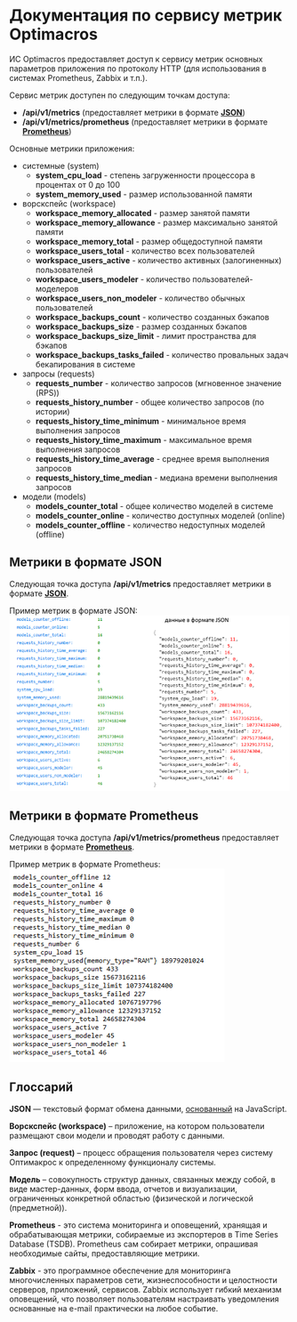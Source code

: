 #  Документация по сервису метрик Optimacros

ИС Optimacros предоставляет доступ к сервису метрик основных параметров приложения по протоколу HTTP (для использования в системах Prometheus, Zabbix и т.п.).

Сервис метрик доступен по следующим точкам доступа:
- **/api/v1/metrics** (предоставляет метрики в формате [**JSON**](#metrics-json))
- **/api/v1/metrics/prometheus** (предоставляет метрики в формате [**Prometheus**](#metrics-prometheus))

Основные метрики приложения:
- системные (system)
  - **system_cpu_load** - степень загруженности процессора в процентах от 0 до 100
  - **system_memory_used** - размер использованной памяти
- ворскспейс (workspace)
  - **workspace_memory_allocated** - размер занятой памяти
  - **workspace_memory_allowance** - размер максимально занятой памяти
  - **workspace_memory_total** - размер общедоступной памяти
  - **workspace_users_total** - количество всех пользователей
  - **workspace_users_active** - количество активных (залогиненных) пользователей
  - **workspace_users_modeler** - количество пользователей-моделеров
  - **workspace_users_non_modeler** - количество обычных пользователей
  - **workspace_backups_count** - количество созданных бэкапов
  - **workspace_backups_size** - размер созданных бэкапов
  - **workspace_backups_size_limit** - лимит пространства для бэкапов
  - **workspace_backups_tasks_failed** - количество провальных задач бекапирования в системе
- запросы (requests)
  - **requests_number** - количество запросов (мгновенное значение (RPS))
  - **requests_history_number** - общее количество запросов (по истории)
  - **requests_history_time_minimum** - минимальное время выполнения запросов
  - **requests_history_time_maximum** - максимальное время выполнения запросов
  - **requests_history_time_average** - среднее время выполнения запросов
  - **requests_history_time_median** - медиана времени выполнения запросов
- модели (models)
  - **models_counter_total** - общее количество моделей в системе
  - **models_counter_online** - количество доступных моделей (online)
  - **models_counter_offline** - количество недоступных моделей (offline)

## Метрики в формате JSON <a name="metrics-json"></a>

Следующая точка доступа **/api/v1/metrics** предоставляет метрики в формате <a href="https://habr.com/ru/articles/554274/#json_object">**JSON**</a>.

Пример метрик в формате JSON:<br>
![Metrics JSON](./pics/metrics_json.png)

## Метрики в формате Prometheus <a name="metrics-prometheus"></a>

Следующая точка доступа **/api/v1/metrics/prometheus** предоставляет метрики в формате <a href="https://prometheus.io/docs/instrumenting/exposition_formats/">**Prometheus**</a>.

Пример метрик в формате Prometheus:<br>
![Metrics Prometheus](./pics/metrics_prometheus.png)

## Глоссарий

**JSON** — текстовый формат обмена данными, <a href="https://habr.com/ru/articles/554274/#json_object">основанный</a> на JavaScript.

**Ворскспейс (workspace)** – приложение, на котором пользователи размещают свои модели и проводят работу с данными.

**Запрос (request)** – процесс обращения пользователя через систему Оптимакрос к определенному функционалу системы.

**Модель** – совокупность структур данных, связанных между собой, в виде мастер-данных, форм ввода, отчетов и визуализации, ограниченных конкретной областью (физической и логической (предметной)).

**Prometheus** - это система мониторинга и оповещений, хранящая и обрабатывающая метрики, собираемые из экспортеров в Time Series Database (TSDB). Prometheus сам собирает метрики, опрашивая необходимые сайты, предоставляющие метрики.

**Zabbix** - это программное обеспечение для мониторинга многочисленных параметров сети, жизнеспособности и целостности серверов, приложений, сервисов. Zabbix использует гибкий механизм оповещений, что позволяет пользователям настраивать уведомления основанные на e-mail практически на любое событие.

